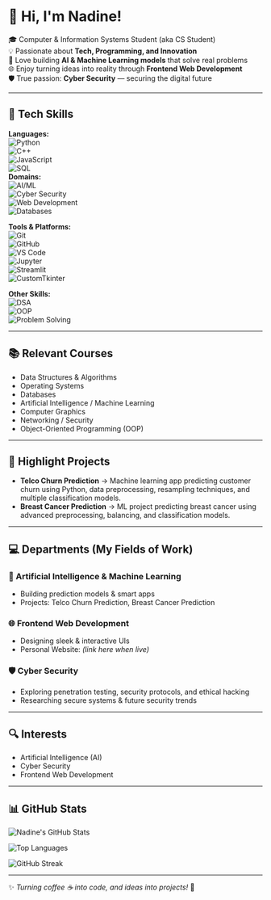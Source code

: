 # 👋 Hi, I'm Nadine!  

🎓 Computer & Information Systems Student (aka CS Student)  
💡 Passionate about **Tech, Programming, and Innovation**  
🤖 Love building **AI & Machine Learning models** that solve real problems  
🌐 Enjoy turning ideas into reality through **Frontend Web Development**  
🛡️ True passion: **Cyber Security** — securing the digital future  

---

## 🔧 Tech Skills  
**Languages:**  
![Python](https://img.shields.io/badge/Python-3776AB?style=for-the-badge&logo=python&logoColor=white)  
![C++](https://img.shields.io/badge/C++-00599C?style=for-the-badge&logo=c%2B%2B&logoColor=white)  
![JavaScript](https://img.shields.io/badge/JavaScript-F7DF1E?style=for-the-badge&logo=javascript&logoColor=black)  
![SQL](https://img.shields.io/badge/SQL-003B57?style=for-the-badge&logo=database&logoColor=white)  
**Domains:**  
![AI/ML](https://img.shields.io/badge/Artificial%20Intelligence-FF6F00?style=for-the-badge&logo=tensorflow&logoColor=white)  
![Cyber Security](https://img.shields.io/badge/Cyber%20Security-2E8B57?style=for-the-badge&logo=protonvpn&logoColor=white)  
![Web Development](https://img.shields.io/badge/Web%20Development-61DAFB?style=for-the-badge&logo=react&logoColor=black)  
![Databases](https://img.shields.io/badge/Databases-4479A1?style=for-the-badge&logo=mysql&logoColor=white)  

**Tools & Platforms:**  
![Git](https://img.shields.io/badge/Git-F05032?style=for-the-badge&logo=git&logoColor=white)  
![GitHub](https://img.shields.io/badge/GitHub-181717?style=for-the-badge&logo=github&logoColor=white)  
![VS Code](https://img.shields.io/badge/VS%20Code-007ACC?style=for-the-badge&logo=visualstudiocode&logoColor=white)  
![Jupyter](https://img.shields.io/badge/Jupyter-F37626?style=for-the-badge&logo=jupyter&logoColor=white)  
![Streamlit](https://img.shields.io/badge/Streamlit-FF4B4B?style=for-the-badge&logo=streamlit&logoColor=white)  
![CustomTkinter](https://img.shields.io/badge/CustomTkinter-009688?style=for-the-badge&logo=python&logoColor=white)  

**Other Skills:**  
![DSA](https://img.shields.io/badge/Data%20Structures%20&%20Algorithms-02569B?style=for-the-badge&logo=thealgorithms&logoColor=white)  
![OOP](https://img.shields.io/badge/OOP-FFB400?style=for-the-badge&logo=python&logoColor=black)  
![Problem Solving](https://img.shields.io/badge/Problem%20Solving-4CAF50?style=for-the-badge&logo=codeforces&logoColor=white)  

---

## 📚 Relevant Courses
- Data Structures & Algorithms  
- Operating Systems  
- Databases  
- Artificial Intelligence / Machine Learning  
- Computer Graphics  
- Networking / Security  
- Object-Oriented Programming (OOP)  

---

## 🚀 Highlight Projects
- **Telco Churn Prediction** → Machine learning app predicting customer churn using Python, data preprocessing, resampling techniques, and multiple classification models.  
- **Breast Cancer Prediction** → ML project predicting breast cancer using advanced preprocessing, balancing, and classification models.  

---

## 💻 Departments (My Fields of Work)

### 🤖 Artificial Intelligence & Machine Learning
- Building prediction models & smart apps  
- Projects: Telco Churn Prediction, Breast Cancer Prediction  

### 🌐 Frontend Web Development
- Designing sleek & interactive UIs  
- Personal Website: *(link here when live)*  

### 🛡️ Cyber Security
- Exploring penetration testing, security protocols, and ethical hacking  
- Researching secure systems & future security trends  

---

## 🔍 Interests
- Artificial Intelligence (AI)  
- Cyber Security  
- Frontend Web Development  

---

## 📊 GitHub Stats  
![Nadine's GitHub Stats](https://github-readme-stats.vercel.app/api?username=NadineYassin&show_icons=true&theme=radical)  

![Top Languages](https://github-readme-stats.vercel.app/api/top-langs/?username=NadineYassin&layout=compact&theme=radical)  

![GitHub Streak](https://github-readme-streak-stats.herokuapp.com/?user=NadineYassin&theme=radical)  

---

✨ *Turning coffee ☕ into code, and ideas into projects!* 🚀  
